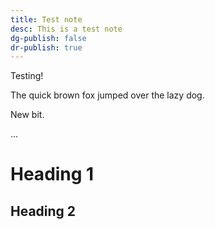 ```yaml
---
title: Test note
desc: This is a test note
dg-publish: false
dr-publish: true
---
```



Testing!

The quick brown fox jumped over the lazy dog.

New bit. 

…


# Heading 1

## Heading 2
